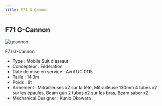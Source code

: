 ```yaml
---
title: F71 G-Cannon
---
```


F71 G-Cannon
------------

![gcannon](/images/stories/saga/F91/mechas/fed/gcannon.gif)


F71 G-Cannon   
  
- Type : Mobile Suit d'assaut  
- Concepteur : Fédération  
- Date de mise en service : Avril UC 0115  
- Taille : 14.3m  
- Poids : 8t  
- Armement : Mitrailleuses x2 sur la tête, Mitrailleuse 130mm 4 tubes x2 sur les épaules, Beam gun 2 tubes x2 sur les bras, Beam saber x2  
- Mechanical Designer : Kunio Okawara  
  



